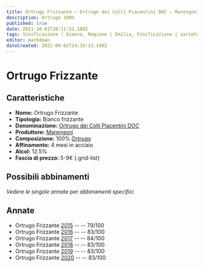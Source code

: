```yaml
---
title: Ortrugo Frizzante – Ortrugo dei Colli Piacentini DOC – Marengoni – Emilia (IT) – 5-9€ – 2★ | Arrosticini
description: Ortrugo 100%
published: true
date: 2021-10-01T20:11:51.188Z
tags: Vinificazione | bianco, Regione | Emilia, Vinificazione | varietale, Vinificazione | frizzante, Valutazioni | 2 stelle, Vitigni | Ortrugo, Prezzi | 5-9€, Alimento | Arrosticini
editor: markdown
dateCreated: 2021-09-02T14:33:13.149Z
---
```


# Ortrugo Frizzante

## Caratteristiche
- **Nome:** Ortrugo Frizzante
- **Tipologia:** Bianco frizzante
- **Denominazione:** [Ortrugo dei Colli Piacentini DOC](/denominazioni/Italia/Emilia/DOC-Colli-Piacentini)
- **Produttore:** [Marengoni](/produttori/Italia/Emilia/Marengoni) 
- **Composizione:** 100% [Ortrugo](/vitigni/Italia/bacca-bianca/ortrugo)
- **Affinamento:** 4 mesi in acciaio
- **Alcol:** 12.5%
- **Fascia di prezzo:** 5-9€
{.grid-list}

## Possibili abbinamenti
*Vedere le singole annate per abbinamenti specifici*


## Annate
- Ortrugo Frizzante [2015](/vini/Italia/Emilia/Marengoni/Ortrugo-Frizzante/2015) -- <span class="star-1"></span> -- 79/100
- Ortrugo Frizzante [2016](/vini/Italia/Emilia/Marengoni/Ortrugo-Frizzante/2016) -- <span class="star-2"></span> -- 83/100
- Ortrugo Frizzante [2017](/vini/Italia/Emilia/Marengoni/Ortrugo-Frizzante/2017) -- <span class="star-2"></span> -- 84/100
- Ortrugo Frizzante [2018](/vini/Italia/Emilia/Marengoni/Ortrugo-Frizzante/2018) -- <span class="star-2"></span> -- 83/100
- Ortrugo Frizzante [2019](/vini/Italia/Emilia/Marengoni/Ortrugo-Frizzante/2019) -- <span class="star-2"></span> -- 83/100
- Ortrugo Frizzante [2020](/vini/Italia/Emilia/Marengoni/Ortrugo-Frizzante/2020) -- <span class="star-2"></span> -- 83/100

